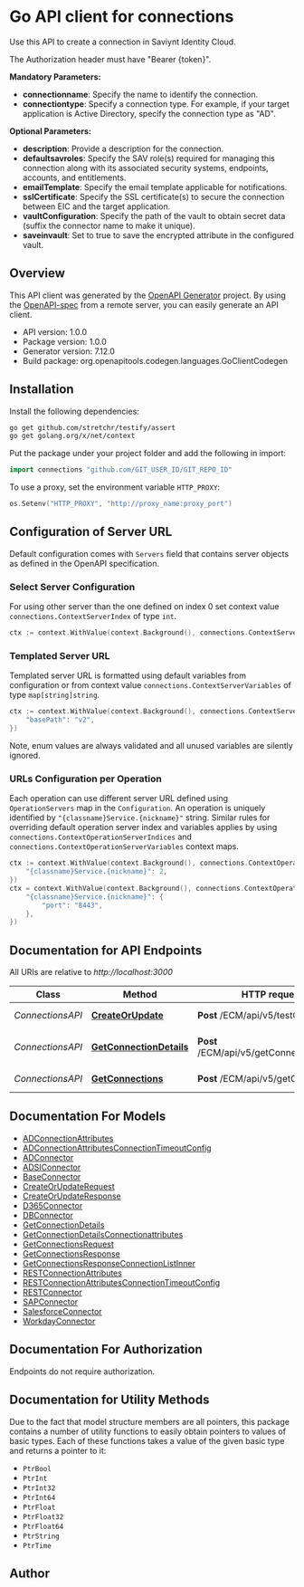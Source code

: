 # Go API client for connections

Use this API to create a connection in Saviynt Identity Cloud.

The Authorization header must have \"Bearer {token}\".

**Mandatory Parameters:**
- **connectionname**: Specify the name to identify the connection.
- **connectiontype**: Specify a connection type. For example, if your target application is Active Directory, specify the connection type as \"AD\".

**Optional Parameters:**
- **description**: Provide a description for the connection.
- **defaultsavroles**: Specify the SAV role(s) required for managing this connection along with its associated security systems, endpoints, accounts, and entitlements.
- **emailTemplate**: Specify the email template applicable for notifications.
- **sslCertificate**: Specify the SSL certificate(s) to secure the connection between EIC and the target application.
- **vaultConfiguration**: Specify the path of the vault to obtain secret data (suffix the connector name to make it unique).
- **saveinvault**: Set to true to save the encrypted attribute in the configured vault.

## Overview
This API client was generated by the [OpenAPI Generator](https://openapi-generator.tech) project.  By using the [OpenAPI-spec](https://www.openapis.org/) from a remote server, you can easily generate an API client.

- API version: 1.0.0
- Package version: 1.0.0
- Generator version: 7.12.0
- Build package: org.openapitools.codegen.languages.GoClientCodegen

## Installation

Install the following dependencies:

```sh
go get github.com/stretchr/testify/assert
go get golang.org/x/net/context
```

Put the package under your project folder and add the following in import:

```go
import connections "github.com/GIT_USER_ID/GIT_REPO_ID"
```

To use a proxy, set the environment variable `HTTP_PROXY`:

```go
os.Setenv("HTTP_PROXY", "http://proxy_name:proxy_port")
```

## Configuration of Server URL

Default configuration comes with `Servers` field that contains server objects as defined in the OpenAPI specification.

### Select Server Configuration

For using other server than the one defined on index 0 set context value `connections.ContextServerIndex` of type `int`.

```go
ctx := context.WithValue(context.Background(), connections.ContextServerIndex, 1)
```

### Templated Server URL

Templated server URL is formatted using default variables from configuration or from context value `connections.ContextServerVariables` of type `map[string]string`.

```go
ctx := context.WithValue(context.Background(), connections.ContextServerVariables, map[string]string{
	"basePath": "v2",
})
```

Note, enum values are always validated and all unused variables are silently ignored.

### URLs Configuration per Operation

Each operation can use different server URL defined using `OperationServers` map in the `Configuration`.
An operation is uniquely identified by `"{classname}Service.{nickname}"` string.
Similar rules for overriding default operation server index and variables applies by using `connections.ContextOperationServerIndices` and `connections.ContextOperationServerVariables` context maps.

```go
ctx := context.WithValue(context.Background(), connections.ContextOperationServerIndices, map[string]int{
	"{classname}Service.{nickname}": 2,
})
ctx = context.WithValue(context.Background(), connections.ContextOperationServerVariables, map[string]map[string]string{
	"{classname}Service.{nickname}": {
		"port": "8443",
	},
})
```

## Documentation for API Endpoints

All URIs are relative to *http://localhost:3000*

Class | Method | HTTP request | Description
------------ | ------------- | ------------- | -------------
*ConnectionsAPI* | [**CreateOrUpdate**](docs/ConnectionsAPI.md#createorupdate) | **Post** /ECM/api/v5/testConnection | Create a connection
*ConnectionsAPI* | [**GetConnectionDetails**](docs/ConnectionsAPI.md#getconnectiondetails) | **Post** /ECM/api/v5/getConnectionDetails | Get connection details
*ConnectionsAPI* | [**GetConnections**](docs/ConnectionsAPI.md#getconnections) | **Post** /ECM/api/v5/getConnections | Get list of connections


## Documentation For Models

 - [ADConnectionAttributes](docs/ADConnectionAttributes.md)
 - [ADConnectionAttributesConnectionTimeoutConfig](docs/ADConnectionAttributesConnectionTimeoutConfig.md)
 - [ADConnector](docs/ADConnector.md)
 - [ADSIConnector](docs/ADSIConnector.md)
 - [BaseConnector](docs/BaseConnector.md)
 - [CreateOrUpdateRequest](docs/CreateOrUpdateRequest.md)
 - [CreateOrUpdateResponse](docs/CreateOrUpdateResponse.md)
 - [D365Connector](docs/D365Connector.md)
 - [DBConnector](docs/DBConnector.md)
 - [GetConnectionDetails](docs/GetConnectionDetails.md)
 - [GetConnectionDetailsConnectionattributes](docs/GetConnectionDetailsConnectionattributes.md)
 - [GetConnectionsRequest](docs/GetConnectionsRequest.md)
 - [GetConnectionsResponse](docs/GetConnectionsResponse.md)
 - [GetConnectionsResponseConnectionListInner](docs/GetConnectionsResponseConnectionListInner.md)
 - [RESTConnectionAttributes](docs/RESTConnectionAttributes.md)
 - [RESTConnectionAttributesConnectionTimeoutConfig](docs/RESTConnectionAttributesConnectionTimeoutConfig.md)
 - [RESTConnector](docs/RESTConnector.md)
 - [SAPConnector](docs/SAPConnector.md)
 - [SalesforceConnector](docs/SalesforceConnector.md)
 - [WorkdayConnector](docs/WorkdayConnector.md)


## Documentation For Authorization

Endpoints do not require authorization.


## Documentation for Utility Methods

Due to the fact that model structure members are all pointers, this package contains
a number of utility functions to easily obtain pointers to values of basic types.
Each of these functions takes a value of the given basic type and returns a pointer to it:

* `PtrBool`
* `PtrInt`
* `PtrInt32`
* `PtrInt64`
* `PtrFloat`
* `PtrFloat32`
* `PtrFloat64`
* `PtrString`
* `PtrTime`

## Author



